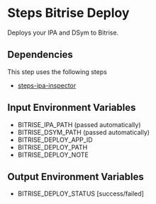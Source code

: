 # Steps Bitrise Deploy

Deploys your IPA and DSym to Bitrise.

## Dependencies

This step uses the following steps
* [steps-ipa-inspector](https://github.com/bitrise-io/steps-ipa-inspector)

## Input Environment Variables

* BITRISE_IPA_PATH (passed automatically)
* BITRISE_DSYM_PATH (passed automatically)
* BITRISE_DEPLOY_APP_ID
* BITRISE_DEPLOY_PATH
* BITRISE_DEPLOY_NOTE

## Output Environment Variables

* BITRISE_DEPLOY_STATUS [success/failed]
